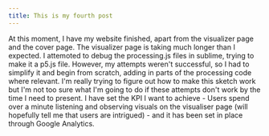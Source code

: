 ```yaml
---
title: This is my fourth post
---
```


At this moment, I have my website finished, apart from the visualizer page and the cover page. The visualizer page is taking much longer than I expected. I attemoted to debug the processing.js files in sublime, trying to make it a p5.js file. However, my attempts weren't successful, so I had to simplify it and begin from scratch, adding in parts of the processing code where relevant. I'm really trying to figure out how to make this sketch work but I'm not too sure what I'm going to do if these attempts don't work by the time I need to present. 
I have set the KPI I want to achieve - Users spend over a minute listening and observing visuals on the visualiser page (will hopefully tell me that users are intrigued) - and it has been set in place through Google Analytics. 